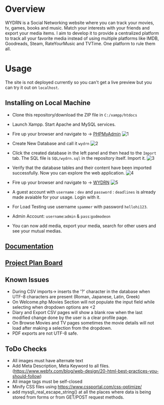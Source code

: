 # Overview
WYDRN is a Social Networking website where you can track your movies, tv, games, books and music. Match your interests with your friends and export your media items. I aim to develop it to provide a centralized platform to track all your favorite media instead of using multiple platforms like IMDB, Goodreads, Steam, RateYourMusic and TVTime. One platform to rule them all.

# Usage
The site is not deployed currently so you can't get a live preview but you can try it out on `localhost`.

## Installing on Local Machine
- Clone this repository/download the ZIP file in `C:/xampp/htdocs`
- Launch Xampp. Start Apache and MySQL services.

- Fire up your browser and navigate to -> [PHPMyAdmin](localhost/phpmyadmin)
![1](https://user-images.githubusercontent.com/68660002/180612573-c1856eff-3217-45cb-adf9-69ed1034ab0c.JPG)

- Create New Database and call it `wydrn`
![2](https://user-images.githubusercontent.com/68660002/180612577-f9cb6a98-6a1e-4ed2-9088-3a5913b8aefd.JPG)

- Click the created database in the left panel and then head to the `Import` tab. The SQL file is `SQL/wydrn.sql` in the repository itself. Import it.
![3](https://user-images.githubusercontent.com/68660002/180612580-d657f747-3708-4bb9-9582-6d4d48427efd.JPG)

- Verify that the database tables and their content have been imported successfully. Now you can explore the web application.
![4](https://user-images.githubusercontent.com/68660002/180612581-0bcc3930-d4da-41a9-8407-f96ce678efde.JPG)

- Fire up your browser and navigate to -> [WYDRN](http://localhost/WYDRN/login.php)
![5](https://user-images.githubusercontent.com/68660002/180612842-7a10aeb5-d734-4d85-a2da-2b5a3ece72b9.JPG)

- A guest account with `username` : `dev` and `password` : `deadlines` is already made avaiable for your usage. Login with it.
- For Load Testing use username `spammer` with password `hellohi123`.
- Admin Account: `username`:`admin` & `pass`:`godmodeon`
- You can now add media, export your media, search for other users and see your mutual medias. 

## [Documentation](https://github.com/HighnessAtharva/WYDRN/wiki/Documentation)

## [Project Plan Board](https://github.com/users/HighnessAtharva/projects/1)

## Known Issues

- During CSV imports-> inserts the '?' character in the database when UTF-8 characters are present (Roman, Japanese, Latin, Greek)
- On Welcome.php Movies Section will not populate the input field while selecting when dropdown options are <2
- Diary and Export CSV pages will show a blank row when the last modified change done by the user is a clear profile page.
- On Browse Movies and TV pages sometimes the movie details will not load after making a selection from the dropdown.
- PDF exports are not UTF-8 safe.

## ToDo Checks
- All images must have alternate text
- Add Meta Description, Meta Keyword to all files. (https://www.webfx.com/blog/web-design/20-html-best-practices-you-should-follow)
- All image tags must be self-closed
- Minify CSS files using https://www.cssportal.com/css-optimize/
- add mysqli_real_escape_string() at all the places where data is being stored from forms or from GET/POST request methods.
